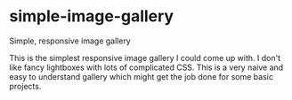 # simple-image-gallery
Simple, responsive image gallery

This is the simplest responsive image gallery I could come up with. I don't like fancy lightboxes with lots of complicated CSS. This is a very naive and easy to understand gallery which might get the job done for some basic projects.
